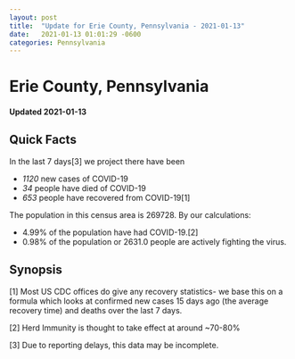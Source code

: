 ```yaml
---
layout: post
title:  "Update for Erie County, Pennsylvania - 2021-01-13"
date:   2021-01-13 01:01:29 -0600
categories: Pennsylvania
---
```


# Erie County, Pennsylvania
#### Updated 2021-01-13

## Quick Facts

In the last 7 days[3] we project there have been
- *1120* new cases of COVID-19
- *34* people have died of COVID-19
- *653* people have recovered from COVID-19[1]

The population in this census area is 269728. By our calculations:
- 4.99% of the population have had COVID-19.[2]
- 0.98% of the population or 2631.0 people are actively fighting the virus.

## Synopsis




[1] Most US CDC offices do give any recovery statistics- we base this on a formula which looks at confirmed new cases
15 days ago (the average recovery time) and deaths over the last 7 days.

[2] Herd Immunity is thought to take effect at around ~70-80%

[3] Due to reporting delays, this data may be incomplete.
 
    